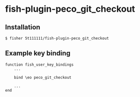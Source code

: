 # fish-plugin-peco_git_checkout

## Installation

```
$ fisher 5t111111/fish-plugin-peco_git_checkout
```

## Example key binding

```
function fish_user_key_bindings
    ...

    bind \eo peco_git_checkout

    ...
end
```
